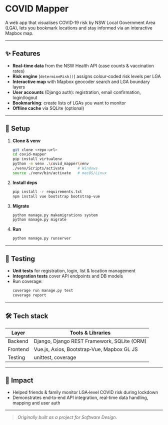 # COVID Mapper

A web app that visualises COVID‑19 risk by NSW Local Government Area (LGA), lets you bookmark locations and stay informed via an interactive Mapbox map.

---

## ✨ Features
- **Real-time data** from the NSW Health API (case counts & vaccination rates)  
- **Risk engine** (`determineRisk()`) assigns colour‑coded risk levels per LGA  
- **Interactive map** with Mapbox geocoder search and LGA boundary layers  
- **User accounts** (Django auth): registration, email confirmation, login/logout  
- **Bookmarking**: create lists of LGAs you want to monitor  
- **Offline cache** via SQLite (optional)  

---

## 🚀 Setup

1. **Clone & venv**  
   ```bash
   git clone <repo-url>
   cd covid-mapper
   pip install virtualenv
   python -m venv .\covid_mapper\venv
   ./venv/Scripts/activate      # Windows
   source ./venv/bin/activate   # macOS/Linux
   ```
2. **Install deps**  
   ```bash
   pip install -r requirements.txt
   npm install vue bootstrap bootstrap-vue
   ```
3. **Migrate**  
   ```bash
   python manage.py makemigrations system
   python manage.py migrate
   ```
4. **Run**  
   ```bash
   python manage.py runserver
   ```

---

## 🧪 Testing

- **Unit tests** for registration, login, list & location management  
- **Integration tests** cover API endpoints and DB models  
- Run coverage:  
  ```bash
  coverage run manage.py test
  coverage report
  ```

---

## 🛠 Tech stack

| Layer    | Tools & Libraries                     |
|----------|---------------------------------------|
| Backend  | Django, Django REST Framework, SQLite (ORM) |
| Frontend | Vue.js, Axios, Bootstrap‑Vue, Mapbox GL JS |
| Testing  | unittest, coverage                    |

---

## 🎯 Impact

- Helped friends & family monitor LGA‑level COVID risk during lockdown  
- Demonstrates end‑to‑end API integration, real‑time data handling, mapping and user auth  

---

> _Originally built as a project for Software Design._
